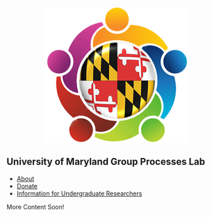 <div style="text-align:center"><img src="lablogo.png" alt="logo" class="inline"/></div>

## University of Maryland Group Processes Lab

- <a href="{{ site.baseurl }}/about">About</a>
- <a href="{{ site.baseurl }}/donate">Donate</a>
- <a href="{{ site.baseurl }}/RA_info">Information for Undergraduate Researchers</a>

More Content Soon!

